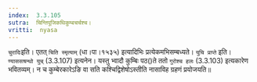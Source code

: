 ```yaml
---
index:  3.3.105
sutra:  चिन्तिपूजिकथिकुम्बचर्चश्च।
vritti:  nyasa
---
```


`चुरादिः`इति। एतत् `चिति स्मृत्याम्` (धा।पा।१५३५) इत्यादिभिः प्रत्येकमभिसम्बध्यते। `युचि प्राप्ते` इति। `ण्याससश्रन्थो युच्` (3.3.107) इत्यनेन। यस्तु भ्वादौ कुम्बिः पठ()ते ततो `गुरोश्च हलः` (3.3.103) इत्यकारेण भवितव्यम्। न च कुम्बेरकारेऽङि वा सति कश्चिद्विशेषोऽस्तीति नासाविह ग्रहणं प्रयोजयति॥
